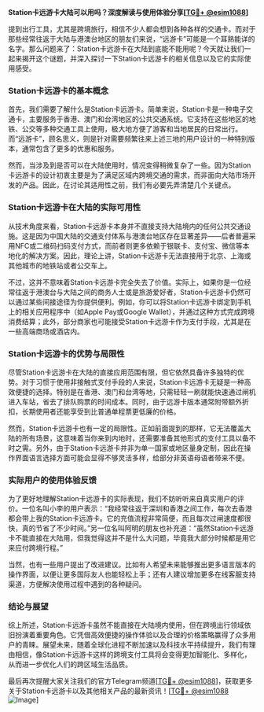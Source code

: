 **Station卡远游卡大陆可以用吗？深度解读与使用体验分享[[TG💪+ @esim1088](https://t.me/s/esim1088)]**

提到出行工具，尤其是跨境旅行，相信不少人都会想到各种各样的交通卡。而对于那些经常往返于大陆与港澳台地区的朋友们来说，“远游卡”可能是一个耳熟能详的名字。那么问题来了：Station卡远游卡在大陆到底能不能用呢？今天就让我们一起来揭开这个谜题，并深入探讨一下Station卡远游卡的相关信息以及它的实际使用感受。

### Station卡远游卡的基本概念

首先，我们需要了解什么是Station卡远游卡。简单来说，Station卡是一种电子交通卡，主要服务于香港、澳门和台湾地区的公共交通系统。它支持在这些地区的地铁、公交等多种交通工具上使用，极大地方便了游客和当地居民的日常出行。而“远游卡”，顾名思义，则是针对需要频繁往来上述三地的用户设计的一种特别版本，通常包含了更多的优惠和服务。

然而，当涉及到是否可以在大陆使用时，情况变得稍微复杂了一些。因为Station卡远游卡的设计初衷主要是为了满足区域内跨境交通的需求，而非面向大陆市场开发的产品。因此，在讨论其适用性之前，我们有必要先弄清楚几个关键点。

### Station卡远游卡在大陆的实际可用性

从技术角度来看，Station卡远游卡本身并不直接支持大陆境内的任何公共交通设施。这是因为中国大陆的交通支付体系与港澳台地区存在显著差异——后者普遍采用NFC或二维码扫码支付方式，而前者则更多依赖于银联卡、支付宝、微信等本地化的解决方案。因此，理论上讲，Station卡远游卡无法直接用于北京、上海或其他城市的地铁站或者公交车上。

不过，这并不意味着Station卡远游卡完全失去了价值。实际上，如果你是一位经常往返于港澳台与大陆之间的商务人士或是旅游爱好者，Station卡远游卡仍然可以通过某些间接途径为你提供便利。例如，你可以将Station卡远游卡绑定到手机上的相关应用程序中（如Apple Pay或Google Wallet），并通过这种方式完成跨境消费结算；此外，部分商家也可能接受Station卡远游卡作为支付手段，尤其是在一些高端商场或酒店内。

### Station卡远游卡的优势与局限性

尽管Station卡远游卡在大陆的直接应用范围有限，但它依然具备许多独特的优势。对于习惯于使用非接触式支付手段的人来说，Station卡远游卡无疑是一种高效便捷的选择。特别是在香港、澳门和台湾等地，只需轻轻一刷就能快速通过闸机进入车站，省去了排队购票的时间成本。同时，由于远游卡版本通常附带额外折扣，长期使用者还能享受到比普通单程票更低廉的价格。

然而，Station卡远游卡也有一定的局限性。正如前面提到的那样，它无法覆盖大陆的所有场景，这意味着当你来到内地时，还需要准备其他形式的支付工具以备不时之需。另外，由于Station卡远游卡并非为单一国家或地区量身定制，因此在操作界面语言选择方面可能会显得不够灵活多样，给部分非英语母语者带来不便。

### 实际用户的使用体验反馈

为了更好地理解Station卡远游卡的实际表现，我们不妨听听来自真实用户的评价。一位名叫小李的用户表示：“我经常往返于深圳和香港之间工作，每次去香港都会带上我的Station卡远游卡。它的充值流程非常简便，而且每次过闸速度都很快，真的节省了不少时间。”另一位名叫阿明的朋友也补充道：“虽然Station卡远游卡不能直接在大陆用，但我觉得这并不是什么大问题，毕竟我大部分时候都是用它来应付跨境行程。”

当然，也有一些用户提出了改进建议。比如有人希望未来能够推出更多语言版本的操作界面，以便让更多国际友人也能轻松上手；还有人建议增加更多在线客服支持渠道，方便解决使用过程中遇到的各种疑问。

### 结论与展望

综上所述，Station卡远游卡虽然不能直接在大陆境内使用，但在跨境出行领域依旧扮演着重要角色。它凭借高效便捷的操作体验以及合理的价格策略赢得了众多用户的青睐。展望未来，随着全球化进程不断加速以及科技水平持续提升，我们有理由相信，像Station卡远游卡这样的跨境支付工具将会变得更加智能化、多样化，从而进一步优化人们的跨区域生活品质。

最后再次提醒大家关注我们的官方Telegram频道[[TG💪+ @esim1088](https://t.me/s/esim1088)]，获取更多关于Station卡远游卡以及其他相关产品的最新资讯！[[TG💪+ @esim1088](https://t.me/s/esim1088) ![Image](https://i.postimg.cc/4NQfJmqS/Snipaste-2025-05-13-00-14-12.png)]